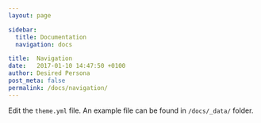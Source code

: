 ```yaml
---
layout: page

sidebar:
  title: Documentation
  navigation: docs

title:  Navigation
date:   2017-01-10 14:47:50 +0100
author: Desired Persona
post_meta: false
permalink: /docs/navigation/
---
```


Edit the `theme.yml` file. An example file can be found in `/docs/_data/` folder.